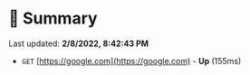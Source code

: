 # 📖 Summary
Last updated: **2/8/2022, 8:42:43 PM**

- `GET` [https://google.com](https://google.com) - **Up** (155ms)
